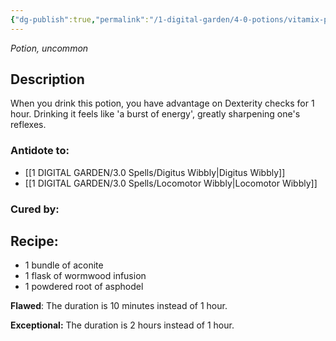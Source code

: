 ```yaml
---
{"dg-publish":true,"permalink":"/1-digital-garden/4-0-potions/vitamix-potion-ec/"}
---
```


*Potion, uncommon* 

## Description

When you drink this potion, you have advantage on Dexterity checks for 1 hour. Drinking it feels like 'a burst of energy', greatly sharpening one's reflexes.

### Antidote to: 
- [[1 DIGITAL GARDEN/3.0 Spells/Digitus Wibbly\|Digitus Wibbly]] 
- [[1 DIGITAL GARDEN/3.0 Spells/Locomotor Wibbly\|Locomotor Wibbly]]

### Cured by:


## Recipe:

- 1 bundle of aconite
- 1 flask of wormwood infusion
- 1 powdered root of asphodel

**Flawed**:
The duration is 10 minutes instead of 1 hour.

**Exceptional:** 
The duration is 2 hours instead of 1 hour.